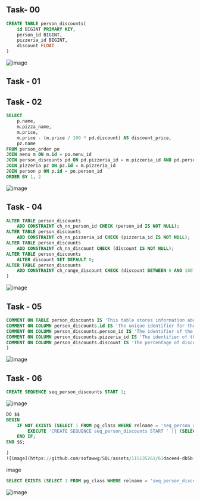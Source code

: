 ## Task- 00
```sql
CREATE TABLE person_discounts(
	id BIGINT PRIMARY KEY,
	person_id BIGINT,
	pizzeria_id BIGINT,
	discount FLOAT
)
```
![image](https://github.com/sofawwg/SQL/assets/115135261/5db980b6-cb7e-4725-8838-989673a03e5f)


## Task - 01

## Task - 02
```sql
SELECT 
	p.name, 
	m.pizza_name, 
	m.price, 
	m.price - (m.price / 100 * pd.discount) AS discount_price, 
	pz.name  
FROM person_order po
JOIN menu m ON m.id = po.menu_id
JOIN person_discounts pd ON pd.pizzeria_id = m.pizzeria_id AND pd.person_id = po.person_id
JOIN pizzeria pz ON pz.id = m.pizzeria_id
JOIN person p ON p.id = po.person_id
ORDER BY 1, 2
```
![image](https://github.com/sofawwg/SQL/assets/115135261/f911ba5b-93d1-42db-9d3f-0445f781f25b)


## Task - 04
```sql
ALTER TABLE person_discounts 
	ADD CONSTRAINT ch_nn_person_id CHECK (person_id IS NOT NULL);
ALTER TABLE person_discounts 
	ADD CONSTRAINT ch_nn_pizzeria_id CHECK (pizzeria_id IS NOT NULL);
ALTER TABLE person_discounts 
	ADD CONSTRAINT ch_nn_discount CHECK (discount IS NOT NULL);
ALTER TABLE person_discounts 
	ALTER discount SET DEFAULT 0;
ALTER TABLE person_discounts 
	ADD CONSTRAINT ch_range_discount CHECK (discount BETWEEN 0 AND 100);
)
```
![image](https://github.com/sofawwg/SQL/assets/115135261/d53e868f-6887-4d6d-9bf0-a643d2090a03)


## Task - 05
```sql
COMMENT ON TABLE person_discounts IS 'This table stores information about the discounts offered to specific persons by pizzerias.';
COMMENT ON COLUMN person_discounts.id IS 'The unique identifier for the person discount record.';
COMMENT ON COLUMN person_discounts.person_id IS 'The identifier of the person who is eligible for the discount.';
COMMENT ON COLUMN person_discounts.pizzeria_id IS 'The identifier of the pizzeria offering the discount.';
COMMENT ON COLUMN person_discounts.discount IS 'The percentage of discount offered to the person by the pizzeria.';
)
```
![image](https://github.com/sofawwg/SQL/assets/115135261/a6678b38-aa88-47aa-ad9c-ee1fff6518f2)


## Task - 06
```sql
CREATE SEQUENCE seq_person_discounts START 1;
```
![image](https://github.com/sofawwg/SQL/assets/115135261/f824bfb9-6590-4352-82a6-98fa6ba47568)


```sql
DO $$
BEGIN
    IF NOT EXISTS (SELECT 1 FROM pg_class WHERE relname = 'seq_person_discounts') THEN
        EXECUTE 'CREATE SEQUENCE seq_person_discounts START ' || (SELECT COALESCE(MAX(id) + 1, 1) FROM person_discounts) || ' OWNED BY person_discounts.id';
    END IF;
END $$;

)
![image](https://github.com/sofawwg/SQL/assets/115135261/61dacee4-db5b-47ab-b0ee-141702974bcd)

```
image
```sql
SELECT EXISTS (SELECT 1 FROM pg_class WHERE relname = 'seq_person_discounts') AS sequence_exists;
```
![image](https://github.com/sofawwg/SQL/assets/115135261/e3e63d89-e453-4c41-a88e-706e2c42dabf)
